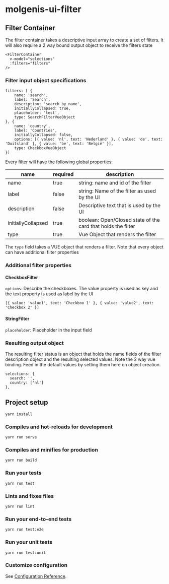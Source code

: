 # molgenis-ui-filter

## Filter Container

The filter container takes a descriptive input array to create a set of filters. It will also require a 2 way bound output object to receive the filters state

```
<FilterContainer
  v-model="selections"
  :filters="filters"
/>
```

### Filter input object specifications

```
filters: [ {
    name: 'search',
    label: 'Search',
    description: 'search by name',
    initiallyCollapsed: true,
    placeholder: 'test',
    type: SearchFilterVueObject
}, {
    name: 'country',
    label: 'Countries',
    initiallyCollapsed: false,
    options: [{ value: 'nl', text: 'Nederland' }, { value: 'de', text: 'Duitsland' }, { value: 'be', text: 'België' }],
    type: CheckboxVueObject
}]
```

Every filter will have the following global properties:

| name | required | description | 
|------|----------|-------------|
| name | true | string: name and id of the filter |
| label | false | string: Name of the filter as used by the UI |
| description | false |Descriptive text that is used by the UI |
| initiallyCollapsed | true | boolean: Open/Closed state of the card that holds the filter |
| type | true | Vue Object that renders the filter |

The `type` field takes a VUE object that renders a filter. Note that every object can have additional filter properties

### Additional filter properties
#### CheckboxFilter 
`options`: Describe the checkboxes. The value property is used as key and the text property is used as label by the UI
```
[{ value: 'value1', text: 'Checkbox 1' }, { value: 'value2', text: 'Checkbox 2' }]
```

#### StringFilter
`placeholder`: Placeholder in the input field


### Resulting output object

The resulting filter status is an object that holds the name fields of the filter description object and the resulting selected values. Note the 2 way vue binding.
Feed in the default values by setting them here on object creation.

```
selections: {
  search: '',
  country: ['nl']
},
```


## Project setup
```
yarn install
```

### Compiles and hot-reloads for development
```
yarn run serve
```

### Compiles and minifies for production
```
yarn run build
```

### Run your tests
```
yarn run test
```

### Lints and fixes files
```
yarn run lint
```

### Run your end-to-end tests
```
yarn run test:e2e
```

### Run your unit tests
```
yarn run test:unit
```

### Customize configuration
See [Configuration Reference](https://cli.vuejs.org/config/).
